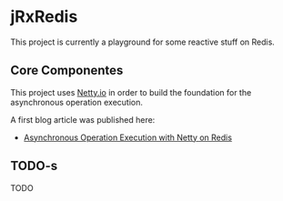 # jRxRedis

This project is currently a playground for some reactive stuff on Redis.

## Core Componentes

This project uses [Netty.io](https://netty.io) in order to build the foundation for the asynchronous operation execution.

A first blog article was published here:

* [Asynchronous Operation Execution with Netty on Redis](http://nosqlgeek.blogspot.com/2018/06/asynchronous-operation-execution-with.html)

## TODO-s

TODO

